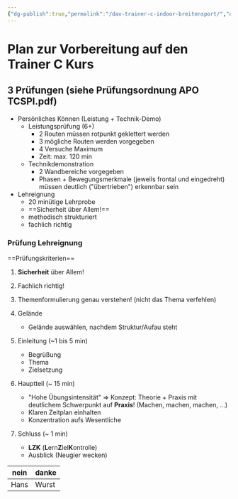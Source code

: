```yaml
---
{"dg-publish":true,"permalink":"/dav-trainer-c-indoor-breitensport/","dgHomeLink":true,"dgPassFrontmatter":false,"dgShowBacklinks":false,"dgShowLocalGraph":false,"dgShowInlineTitle":false}
---
```



# Plan zur Vorbereitung auf den Trainer C Kurs

## 3 Prüfungen (siehe Prüfungsordnung APO TCSPI.pdf)

- Persönliches Können (Leistung + Technik-Demo)
	- Leistungsprüfung (6+)
		- 2 Routen müssen rotpunkt geklettert werden
		- 3 mögliche Routen werden vorgegeben
		- 4 Versuche Maximum
		- Zeit: max. 120 min
	- Technikdemonstration
		- 2 Wandbereiche vorgegeben
		- Phasen + Bewegungsmerkmale (jeweils frontal und eingedreht) müssen deutlich ("übertrieben") erkennbar sein
- Lehreignung
	- 20 minütige Lehrprobe
	- ==Sicherheit über Allem!==
	- methodisch strukturiert
	- fachlich richtig

### Prüfung Lehreignung

==Prüfungskriterien==
1. **Sicherheit** über Allem!
2. Fachlich richtig!
3. Themenformulierung genau verstehen! (nicht das Thema verfehlen)

0. Gelände
	- Gelände auswählen, nachdem Struktur/Aufau steht
1. Einleitung (~1 bis 5 min)
	- Begrüßung
	- Thema
	- Zielsetzung
2. Hauptteil (~ 15 min)
	- "Hohe Übungsintensität" => Konzept: Theorie + Praxis mit deutlichem Schwerpunkt auf **Praxis**! (Machen, machen, machen, ...)
	- Klaren Zeitplan einhalten
	- Konzentration aufs Wesentliche
3. Schluss (~ 1 min)
	- **LZK** (**L**ern**Z**iel**K**ontrolle)
	- Ausblick (Neugier wecken)


| nein | danke |
| ---- | ----- |
| Hans | Wurst      |
